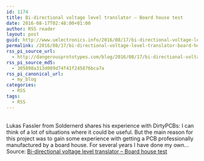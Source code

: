 ```yaml
---
id: 1174
title: Bi-directional voltage level translator – Board house test
date: 2016-08-17T02:48:00+01:00
author: RSS reader
layout: post
guid: http://www.uelectronics.info/2016/08/17/bi-directional-voltage-level-translator-board-house-test/
permalink: /2016/08/17/bi-directional-voltage-level-translator-board-house-test/
rss_pi_source_url:
  - http://dangerousprototypes.com/blog/2016/08/17/bi-directional-voltage-level-translator-board-house-test/
rss_pi_source_md5:
  - 305898a313d089d74f41f245876bca7a
rss_pi_canonical_url:
  - my_blog
categories:
  - RSS
tags:
  - RSS
---
```

&#013;  
Lukas Fassler from Soldernerd shares his experience with DirtyPCBs: I can think of a lot of situations where it could be useful. But the main reason for this project was to gain some experience with getting a PCB professionally manufactured by a board house. For several years I have done my own…&#013;  
Source: <a href="http://dangerousprototypes.com/blog/2016/08/17/bi-directional-voltage-level-translator-board-house-test/" target="_blank">Bi-directional voltage level translator – Board house test</a>
